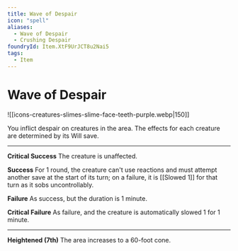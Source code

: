 ```yaml
---
title: Wave of Despair
icon: "spell"
aliases:
  - Wave of Despair
  - Crushing Despair
foundryId: Item.XtF9UrJCT8u2Nai5
tags:
  - Item
---
```


# Wave of Despair
![[icons-creatures-slimes-slime-face-teeth-purple.webp|150]]

You inflict despair on creatures in the area. The effects for each creature are determined by its Will save.

* * *

**Critical Success** The creature is unaffected.

**Success** For 1 round, the creature can't use reactions and must attempt another save at the start of its turn; on a failure, it is [[Slowed 1]] for that turn as it sobs uncontrollably.

**Failure** As success, but the duration is 1 minute.

**Critical Failure** As failure, and the creature is automatically slowed 1 for 1 minute.

* * *

**Heightened (7th)** The area increases to a 60-foot cone.
